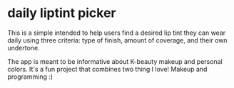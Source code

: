 # daily liptint picker

This is a simple intended to help users find a desired lip tint they can wear daily using three criteria: type of finish, amount of coverage, and their own undertone.

The app is meant to be informative about K-beauty makeup and personal colors. It's a fun project that combines two thing I love! Makeup and programming :)
